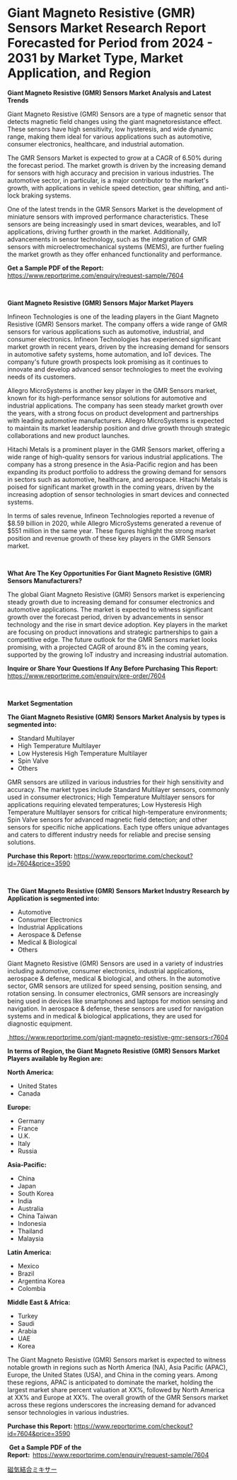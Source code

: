 <p><h1>Giant Magneto Resistive (GMR) Sensors Market Research Report Forecasted for Period from 2024 -  2031 by Market Type, Market Application, and Region</h1></p><p><strong>Giant Magneto Resistive (GMR) Sensors Market Analysis and Latest Trends</strong></p>
<p><p>Giant Magneto Resistive (GMR) Sensors are a type of magnetic sensor that detects magnetic field changes using the giant magnetoresistance effect. These sensors have high sensitivity, low hysteresis, and wide dynamic range, making them ideal for various applications such as automotive, consumer electronics, healthcare, and industrial automation.</p><p>The GMR Sensors Market is expected to grow at a CAGR of 6.50% during the forecast period. The market growth is driven by the increasing demand for sensors with high accuracy and precision in various industries. The automotive sector, in particular, is a major contributor to the market's growth, with applications in vehicle speed detection, gear shifting, and anti-lock braking systems.</p><p>One of the latest trends in the GMR Sensors Market is the development of miniature sensors with improved performance characteristics. These sensors are being increasingly used in smart devices, wearables, and IoT applications, driving further growth in the market. Additionally, advancements in sensor technology, such as the integration of GMR sensors with microelectromechanical systems (MEMS), are further fueling the market growth as they offer enhanced functionality and performance.</p></p>
<p><strong>Get a Sample PDF of the Report:&nbsp;</strong> <a href="https://www.reportprime.com/enquiry/request-sample/7604">https://www.reportprime.com/enquiry/request-sample/7604</a></p>
<p>&nbsp;</p>
<p><strong>Giant Magneto Resistive (GMR) Sensors Major Market Players</strong></p>
<p><p>Infineon Technologies is one of the leading players in the Giant Magneto Resistive (GMR) Sensors market. The company offers a wide range of GMR sensors for various applications such as automotive, industrial, and consumer electronics. Infineon Technologies has experienced significant market growth in recent years, driven by the increasing demand for sensors in automotive safety systems, home automation, and IoT devices. The company's future growth prospects look promising as it continues to innovate and develop advanced sensor technologies to meet the evolving needs of its customers.</p><p>Allegro MicroSystems is another key player in the GMR Sensors market, known for its high-performance sensor solutions for automotive and industrial applications. The company has seen steady market growth over the years, with a strong focus on product development and partnerships with leading automotive manufacturers. Allegro MicroSystems is expected to maintain its market leadership position and drive growth through strategic collaborations and new product launches.</p><p>Hitachi Metals is a prominent player in the GMR Sensors market, offering a wide range of high-quality sensors for various industrial applications. The company has a strong presence in the Asia-Pacific region and has been expanding its product portfolio to address the growing demand for sensors in sectors such as automotive, healthcare, and aerospace. Hitachi Metals is poised for significant market growth in the coming years, driven by the increasing adoption of sensor technologies in smart devices and connected systems.</p><p>In terms of sales revenue, Infineon Technologies reported a revenue of $8.59 billion in 2020, while Allegro MicroSystems generated a revenue of $551 million in the same year. These figures highlight the strong market position and revenue growth of these key players in the GMR Sensors market.</p></p>
<p>&nbsp;</p>
<p><strong>What Are The Key Opportunities For Giant Magneto Resistive (GMR) Sensors Manufacturers?</strong></p>
<p><p>The global Giant Magneto Resistive (GMR) Sensors market is experiencing steady growth due to increasing demand for consumer electronics and automotive applications. The market is expected to witness significant growth over the forecast period, driven by advancements in sensor technology and the rise in smart device adoption. Key players in the market are focusing on product innovations and strategic partnerships to gain a competitive edge. The future outlook for the GMR Sensors market looks promising, with a projected CAGR of around 8% in the coming years, supported by the growing IoT industry and increasing industrial automation.</p></p>
<p><strong>Inquire or Share Your Questions If Any Before Purchasing This Report:</strong> <a href="https://www.reportprime.com/enquiry/pre-order/7604">https://www.reportprime.com/enquiry/pre-order/7604</a></p>
<p>&nbsp;</p>
<p><strong>Market Segmentation</strong></p>
<p><strong>The Giant Magneto Resistive (GMR) Sensors Market Analysis by types is segmented into:</strong></p>
<p><ul><li>Standard Multilayer</li><li>High Temperature Multilayer</li><li>Low Hysteresis High Temperature Multilayer</li><li>Spin Valve</li><li>Others</li></ul></p>
<p><p>GMR sensors are utilized in various industries for their high sensitivity and accuracy. The market types include Standard Multilayer sensors, commonly used in consumer electronics; High Temperature Multilayer sensors for applications requiring elevated temperatures; Low Hysteresis High Temperature Multilayer sensors for critical high-temperature environments; Spin Valve sensors for advanced magnetic field detection; and other sensors for specific niche applications. Each type offers unique advantages and caters to different industry needs for reliable and precise sensing solutions.</p></p>
<p><strong>Purchase this Report:&nbsp;</strong><a href="https://www.reportprime.com/checkout?id=7604&price=3590">https://www.reportprime.com/checkout?id=7604&price=3590</a></p>
<p>&nbsp;</p>
<p><strong>The Giant Magneto Resistive (GMR) Sensors Market Industry Research by Application is segmented into:</strong></p>
<p><ul><li>Automotive</li><li>Consumer Electronics</li><li>Industrial Applications</li><li>Aerospace & Defense</li><li>Medical & Biological</li><li>Others</li></ul></p>
<p><p>Giant Magneto Resistive (GMR) Sensors are used in a variety of industries including automotive, consumer electronics, industrial applications, aerospace & defense, medical & biological, and others. In the automotive sector, GMR sensors are utilized for speed sensing, position sensing, and rotation sensing. In consumer electronics, GMR sensors are increasingly being used in devices like smartphones and laptops for motion sensing and navigation. In aerospace & defense, these sensors are used for navigation systems and in medical & biological applications, they are used for diagnostic equipment.</p></p>
<p><a href="https://www.reportprime.com/giant-magneto-resistive-gmr-sensors-r7604">&nbsp;https://www.reportprime.com/giant-magneto-resistive-gmr-sensors-r7604</a></p>
<p><strong>In terms of Region, the Giant Magneto Resistive (GMR) Sensors Market Players available by Region are:</strong></p>
<p>
    <p> <strong> North America: </strong>
        <ul>
            <li>United States</li>
            <li>Canada</li>
        </ul>
        </p> 
    <p> <strong> Europe: </strong>
        <ul>
            <li>Germany</li>
            <li>France</li>
            <li>U.K.</li>
            <li>Italy</li>
            <li>Russia</li>
        </ul>
        </p> 
    <p> <strong> Asia-Pacific: </strong>
        <ul>
            <li>China</li>
            <li>Japan</li>
            <li>South Korea</li>
            <li>India</li>
            <li>Australia</li>
            <li>China Taiwan</li>
            <li>Indonesia</li>
            <li>Thailand</li>
            <li>Malaysia</li>
        </ul>
        </p> 
    <p> <strong> Latin America: </strong>
        <ul>
            <li>Mexico</li>
            <li>Brazil</li>
            <li>Argentina Korea</li>
            <li>Colombia</li>
        </ul>
        </p> 
    <p> <strong> Middle East & Africa: </strong>
        <ul>
            <li>Turkey</li>
            <li>Saudi</li>
            <li>Arabia</li>
            <li>UAE</li>
            <li>Korea</li>
        </ul>
    </p>
    </p>
<p><p>The Giant Magneto Resistive (GMR) Sensors market is expected to witness notable growth in regions such as North America (NA), Asia Pacific (APAC), Europe, the United States (USA), and China in the coming years. Among these regions, APAC is anticipated to dominate the market, holding the largest market share percent valuation at XX%, followed by North America at XX% and Europe at XX%. The overall growth of the GMR Sensors market across these regions underscores the increasing demand for advanced sensor technologies in various industries.</p></p>
<p><strong>Purchase this Report: </strong><a href="https://www.reportprime.com/checkout?id=7604&price=3590">https://www.reportprime.com/checkout?id=7604&price=3590</a></p>
<p>&nbsp;<strong>Get a Sample PDF of the Report:&nbsp;&nbsp;</strong><a href="https://www.reportprime.com/enquiry/request-sample/7604">https://www.reportprime.com/enquiry/request-sample/7604</a></p>
<p><strong></strong></p>
<p><p><a href="https://github.com/mreklxf44233/Market-Research-Report-List-1/blob/main/232304225525.md">磁気結合ミキサー</a></p></p>